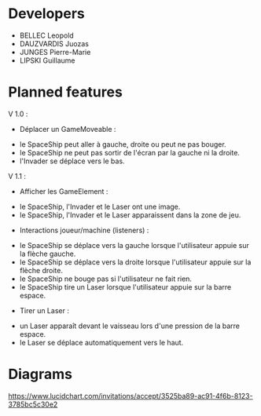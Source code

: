 # Developers

* BELLEC Leopold
* DAUZVARDIS Juozas
* JUNGES Pierre-Marie
* LIPSKI Guillaume

# Planned features

V 1.0 :
* Déplacer un GameMoveable :
 - le SpaceShip peut aller à gauche, droite ou peut ne pas bouger.
 - le SpaceShip ne peut pas sortir de l'écran par la gauche ni la droite.
 - l'Invader se déplace vers le bas.
	
V 1.1 :
* Afficher les GameElement :
 - le SpaceShip, l'Invader et le Laser ont une image.
 - le SpaceShip, l'Invader et le Laser apparaissent dans la zone de jeu.
* Interactions joueur/machine (listeners) :
 - le SpaceShip se déplace vers la gauche lorsque l'utilisateur appuie sur la flèche gauche.
 - le SpaceShip se déplace vers la droite lorsque l'utilisateur appuie sur la flèche droite.
 - le SpaceShip ne bouge pas si l'utilisateur ne fait rien.
 - le SpaceShip tire un Laser lorsque l'utilisateur appuie sur la barre espace.
* Tirer un Laser :
 - un Laser apparaît devant le vaisseau lors d'une pression de la barre espace.
 - le Laser se déplace automatiquement vers le haut.

# Diagrams

https://www.lucidchart.com/invitations/accept/3525ba89-ac91-4f6b-8123-3785bc5c30e2

